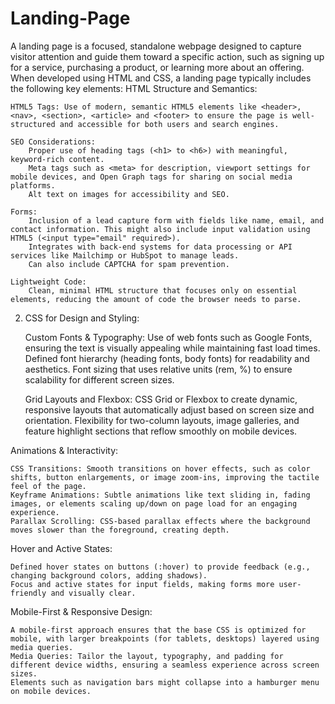 # Landing-Page
A landing page is a focused, standalone webpage designed to capture visitor attention and guide them toward a specific action, such as signing up for a service, purchasing a product, or learning more about an offering. When developed using HTML and CSS, a landing page typically includes the following key elements:
 HTML Structure and Semantics:

    HTML5 Tags: Use of modern, semantic HTML5 elements like <header>, <nav>, <section>, <article> and <footer> to ensure the page is well-structured and accessible for both users and search engines.

    SEO Considerations:
        Proper use of heading tags (<h1> to <h6>) with meaningful, keyword-rich content.
        Meta tags such as <meta> for description, viewport settings for mobile devices, and Open Graph tags for sharing on social media platforms.
        Alt text on images for accessibility and SEO.

    Forms:
        Inclusion of a lead capture form with fields like name, email, and contact information. This might also include input validation using HTML5 (<input type="email" required>).
        Integrates with back-end systems for data processing or API services like Mailchimp or HubSpot to manage leads.
        Can also include CAPTCHA for spam prevention.

    Lightweight Code:
        Clean, minimal HTML structure that focuses only on essential elements, reducing the amount of code the browser needs to parse.

2. CSS for Design and Styling:

    Custom Fonts & Typography:
        Use of web fonts such as Google Fonts, ensuring the text is visually appealing while maintaining fast load times.
        Defined font hierarchy (heading fonts, body fonts) for readability and aesthetics.
        Font sizing that uses relative units (rem, %) to ensure scalability for different screen sizes.

    Grid Layouts and Flexbox:
       CSS Grid or Flexbox to create dynamic, responsive layouts that automatically adjust based on screen size and orientation.
    Flexibility for two-column layouts, image galleries, and feature highlight sections that reflow smoothly on mobile devices.

Animations & Interactivity:

    CSS Transitions: Smooth transitions on hover effects, such as color shifts, button enlargements, or image zoom-ins, improving the tactile feel of the page.
    Keyframe Animations: Subtle animations like text sliding in, fading images, or elements scaling up/down on page load for an engaging experience.
    Parallax Scrolling: CSS-based parallax effects where the background moves slower than the foreground, creating depth.

Hover and Active States:

    Defined hover states on buttons (:hover) to provide feedback (e.g., changing background colors, adding shadows).
    Focus and active states for input fields, making forms more user-friendly and visually clear.

Mobile-First & Responsive Design:

    A mobile-first approach ensures that the base CSS is optimized for mobile, with larger breakpoints (for tablets, desktops) layered using media queries.
    Media Queries: Tailor the layout, typography, and padding for different device widths, ensuring a seamless experience across screen sizes.
    Elements such as navigation bars might collapse into a hamburger menu on mobile devices.
